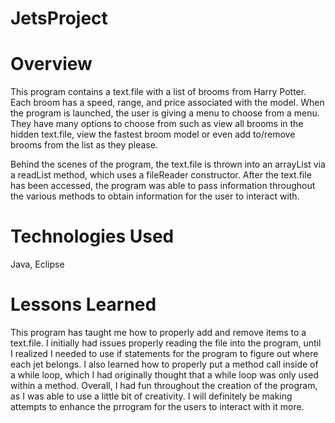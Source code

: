 # JetsProject

# Overview
This program contains a text.file with a list of brooms from Harry Potter. Each broom has a speed, range, and price associated with the model. When the program is launched, the user is giving a menu to choose from a menu. They have many options to choose from such as view all brooms in the hidden text.file, view the fastest broom model or even add to/remove brooms from the list as they please. 

Behind the scenes of the program, the text.file is thrown into an arrayList via a readList method, which uses a fileReader constructor. After the text.file has been accessed, the program was able to pass information throughout the various methods to obtain information for the user to interact with.

# Technologies Used
Java, Eclipse

# Lessons Learned 
This program has taught me how to properly add and remove items to a text.file. I initially had issues properly reading the file into the program, until I realized I needed to use if statements for the program to figure out where each jet belongs. I also learned how to properly put a method call inside of a while loop, which I had originally thought that a while loop was only used within a method. Overall, I had fun throughout the creation of the program, as I was able to use a little bit of creativity. I will definitely be making attempts to enhance the prrogram for the users to interact with it more.